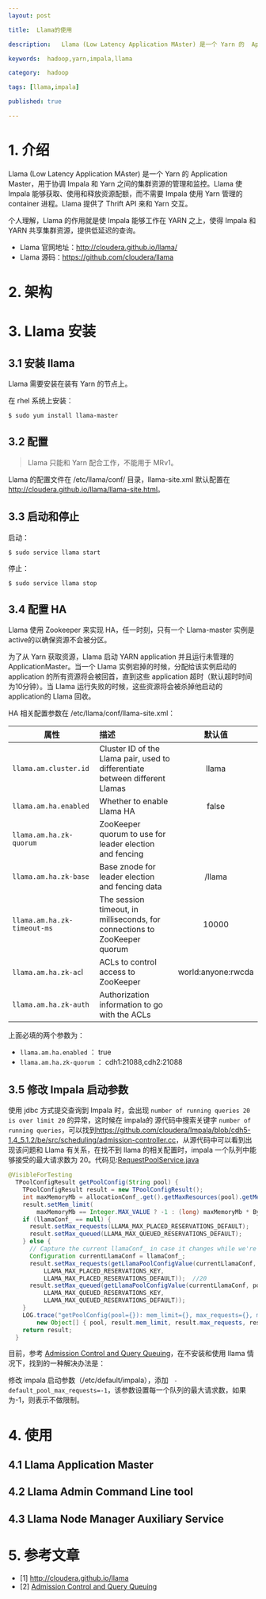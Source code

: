 ```yaml
---
layout: post

title:  Llama的使用

description:   Llama (Low Latency Application MAster) 是一个 Yarn 的  Application Master，用于协调 Impala 和 Yarn 之间的集群资源的管理和监控。Llama 使 Impala 能够获取、使用和释放资源配额，而不需要 Impala 使用 Yarn 管理的 container 进程。Llama 提供了 Thrift API 来和 Yarn 交互。

keywords:  hadoop,yarn,impala,llama

category:  hadoop

tags: [llama,impala]

published: true

---
```


# 1. 介绍

 Llama (Low Latency Application MAster) 是一个 Yarn 的  Application Master，用于协调 Impala 和 Yarn 之间的集群资源的管理和监控。Llama 使 Impala 能够获取、使用和释放资源配额，而不需要 Impala 使用 Yarn 管理的 container 进程。Llama 提供了 Thrift API 来和 Yarn 交互。

个人理解，Llama 的作用就是使 Impala 能够工作在 YARN 之上，使得 Impala 和 YARN 共享集群资源，提供低延迟的查询。

-  Llama 官网地址：<http://cloudera.github.io/llama/>
-  Llama 源码：<https://github.com/cloudera/llama>

# 2. 架构

# 3. Llama 安装

## 3.1 安装 llama

Llama 需要安装在装有 Yarn 的节点上。

在 rhel 系统上安装：

```
$ sudo yum install llama-master
```

## 3.2 配置

> Llama 只能和 Yarn 配合工作，不能用于 MRv1。

Llama 的配置文件在 /etc/llama/conf/ 目录，llama-site.xml 默认配置在 <http://cloudera.github.io/llama/llama-site.html>。

## 3.3 启动和停止


启动：

```
$ sudo service llama start
```

停止：

```
$ sudo service llama stop
```

## 3.4 配置 HA

Llama 使用 Zookeeper 来实现 HA，任一时刻，只有一个 Llama-master 实例是 active的以确保资源不会被分区。

为了从 Yarn 获取资源，Llama 启动 YARN application 并且运行未管理的ApplicationMaster。当一个 Llama 实例宕掉的时候，分配给该实例启动的 application 的所有资源将会被回首，直到这些 application 超时（默认超时时间为10分钟）。当 Llama 运行失败的时候，这些资源将会被杀掉他启动的application的 Llama 回收。

HA 相关配置参数在 /etc/llama/conf/llama-site.xml：

|属性|描述|默认值|
|---|:---|:---:|
| `llama.am.cluster.id`|Cluster ID of the Llama pair, used to differentiate between different Llamas|llama|
| `llama.am.ha.enabled` |	Whether to enable Llama HA	| false	|
| `llama.am.ha.zk-quorum` |	ZooKeeper quorum to use for leader election and fencing	| |
| `llama.am.ha.zk-base` |	Base znode for leader election and fencing data	| /llama	|
| `llama.am.ha.zk-timeout-ms` |	The session timeout, in milliseconds, for connections to ZooKeeper quorum |	10000	|
| `llama.am.ha.zk-ac`l |	 ACLs to control access to ZooKeeper |	world:anyone:rwcda	|
| `llama.am.ha.zk-auth` |	Authorization information to go with the ACLs	| |

上面必填的两个参数为：

- `llama.am.ha.enabled` ： true
- `llama.am.ha.zk-quorum` ： cdh1:21088,cdh2:21088
  
## 3.5 修改 Impala 启动参数

使用 jdbc 方式提交查询到 Impala 时，会出现 `number of running queries 20 is over limit 20` 的异常，这时候在 impala的 源代码中搜索关键字 `number of running queries`，可以找到<https://github.com/cloudera/Impala/blob/cdh5-1.4_5.1.2/be/src/scheduling/admission-controller.cc>，从源代码中可以看到出现该问题和 Llama 有关系，在找不到 llama 的相关配置时，impala 一个队列中能够接受的最大请求数为 20。代码见:[RequestPoolService.java](https://github.com/cloudera/Impala/blob/c5c475712f88244e15160befaf4e99d6e165a148/fe/src/main/java/com/cloudera/impala/util/RequestPoolService.java)

```java
@VisibleForTesting
  TPoolConfigResult getPoolConfig(String pool) {
    TPoolConfigResult result = new TPoolConfigResult();
    int maxMemoryMb = allocationConf_.get().getMaxResources(pool).getMemory();
    result.setMem_limit(
        maxMemoryMb == Integer.MAX_VALUE ? -1 : (long) maxMemoryMb * ByteUnits.MEGABYTE);
    if (llamaConf_ == null) {												//llama配置为空
      result.setMax_requests(LLAMA_MAX_PLACED_RESERVATIONS_DEFAULT);
      result.setMax_queued(LLAMA_MAX_QUEUED_RESERVATIONS_DEFAULT);
    } else {
      // Capture the current llamaConf_ in case it changes while we're using it.
      Configuration currentLlamaConf = llamaConf_;
      result.setMax_requests(getLlamaPoolConfigValue(currentLlamaConf, pool,
          LLAMA_MAX_PLACED_RESERVATIONS_KEY,
          LLAMA_MAX_PLACED_RESERVATIONS_DEFAULT));  //20
      result.setMax_queued(getLlamaPoolConfigValue(currentLlamaConf, pool,
          LLAMA_MAX_QUEUED_RESERVATIONS_KEY,
          LLAMA_MAX_QUEUED_RESERVATIONS_DEFAULT));
    }
    LOG.trace("getPoolConfig(pool={}): mem_limit={}, max_requests={}, max_queued={}",
        new Object[] { pool, result.mem_limit, result.max_requests, result.max_queued });
    return result;
  }
```

目前，参考 [Admission Control and Query Queuing](http://www.cloudera.com/content/cloudera-content/cloudera-docs/CDH5/latest/Impala/Installing-and-Using-Impala/ciiu_admission.html)，在不安装和使用 llama 情况下，找到的一种解决办法是：

修改 impala 启动参数（/etc/default/impala），添加 ` -default_pool_max_requests=-1`，该参数设置每一个队列的最大请求数，如果为-1，则表示不做限制。

# 4. 使用

## 4.1 Llama Application Master

## 4.2 Llama Admin Command Line tool

## 4.3 Llama Node Manager Auxiliary Service

# 5. 参考文章

- [1] <http://cloudera.github.io/llama> 
- [2] [Admission Control and Query Queuing](http://www.cloudera.com/content/cloudera-content/cloudera-docs/CDH5/latest/Impala/Installing-and-Using-Impala/ciiu_admission.html)
